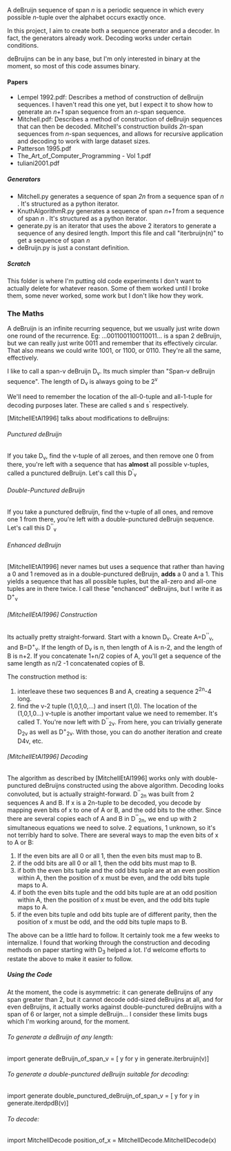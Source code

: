 A deBruijn sequence of span _n_ is a periodic sequence in which every possible
_n_-tuple over the alphabet occurs exactly once.

In this project, I aim to create both a sequence generator and a decoder.
In fact, the generators already work. Decoding works under certain conditions.

deBruijns can be in any base, but I'm only interested in binary at the moment, so 
most of this code assumes binary.

#### Papers
* Lempel 1992.pdf: Describes a method of construction of deBruijn sequences.
I haven't read this one yet, but I expect it to show how to generate an _n+1_ span
sequence from an _n_-span sequence.
* Mitchell.pdf:  Describes a method of construction of deBruijn sequences
that can then be decoded. Mitchell's construction builds _2n_-span sequences
from _n_-span sequences, and allows for recursive application and decoding to work with large dataset sizes.
* Patterson 1995.pdf
* The_Art_of_Computer_Programming - Vol 1.pdf
* tuliani2001.pdf
##### Generators
* Mitchell.py generates a sequence of span _2n_ from a sequence
span of _n_ . It's structured as a python iterator.
* KnuthAlgorithmR.py generates a sequence of span _n+1_ from a sequence
of span _n_ . It's structured as a python iterator.
* generate.py is an iterator that uses the above 2 iterators to generate a sequence of
any desired length. Import this file and call "iterbruijn(n)" to get a sequence of span _n_
* deBruijn.py is just a constant definition.
##### Scratch
This folder is where I'm putting old code experiments I don't want to
actually delete for whatever reason. Some of them worked until I broke them,
some never worked, some work but I don't like how they work.
### The Maths
A deBruijn is an infinite recurring sequence, but we usually just write down one round of the recurrence. Eg:
...0011001100110011... is a span 2 deBruijn, but we can really just write 0011 and remember that its effectively
circular. That also means we could write 1001, or 1100, or 0110. They're all the same, effectively.<p>
I like to call a span-v deBruijn D<sub>v</sub>. Its much simpler than "Span-v deBruijn sequence". The length
of D<sub>v</sub> is always going to be 2<sup>v</sup><p>
We'll need to remember the location of the all-0-tuple and all-1-tuple for decoding purposes later.
These are called s and s<sup>'</sup> respectively.

[MitchellEtAl1996] talks about modifications to deBruijns:
###### Punctured deBruijn
If you take D<sub>v</sub>, find the v-tuple of all zeroes, and then remove one 0 from there, 
you're left with a sequence that has **almost** all possible v-tuples, called a punctured deBruijn. Let's call
this D<sup>'</sup><sub>v</sub>
###### Double-Punctured deBruijn
If you take a punctured deBruijn, find the v-tuple of all ones, and remove one 1 from there, you're left
with a double-punctured deBruijn sequence.  Let's call this D<sup>''</sup><sub>v</sub>
###### Enhanced deBruijn
[MitchellEtAl1996] never names but uses a sequence that rather than having a 0 and 1 removed as in 
a double-punctured deBruijn, **adds** a 0 and a 1. This yields a sequence that has all possible tuples,
but the all-zero and all-one tuples are in there twice. I call these "enchanced" deBruijns, but I write 
it as D<sup>+</sup><sub>v</sub>
###### [MitchellEtAl1996] Construction
Its actually pretty straight-forward. Start with a known D<sub>v</sub>. Create A=D<sup>''</sup><sub>v</sub>,
and B=D<sup>+</sup><sub>v</sub>. If the length of D<sub>v</sub> is n, then length of A is n-2, 
and the length of B is n+2. If you concatenate 1+n/2 copies of A, you'll get a sequence of the same 
length as n/2 -1 concatenated copies of B. <p> The construction method is:
 1. interleave these two sequences B and A, creating a sequence 2<sup>2n</sup>-4 long.
 2. find the v-2 tuple (1,0,1,0,...) and insert (1,0). The location of the (1,0,1,0...) v-tuple is another
 important value we need to remember. It's called T.
You're now left with D<sup>''</sup><sub>2v</sub>. From here, you can trivially generate D<sub>2v</sub> 
as well as D<sup>+</sup><sub>2v</sub>. With those, you can do another iteration and create D<sbu>4v</sub>, etc.
###### [MitchellEtAl1996] Decoding
The algorithm as described by [MitchellEtAl1996] works only with double-punctured deBruijns constructed using
the above algorithm. Decoding looks convoluted, but is actually straight-forward. D<sup>''</sup><sub>2n</sub>
was built from 2 sequences A and B. If x is a 2n-tuple to be decoded, you decode by mapping even bits of x to one of
A or B, and the odd bits to the other. Since there are several copies each of A and B in
D<sup>''</sup><sub>2n</sub>, we end up with 2 simultaneous equations we need to solve. 2 equations, 1 unknown,
so it's not terribly hard to solve. There are several ways to map the even bits of x to A or B:
1. If the even bits are all 0 or all 1, then the even bits must map to B.
1. if the odd bits are all 0 or all 1, then the odd bits must map to B.
1. if both the even bits tuple and the odd bits tuple are at an even position within A, then the position
of x must be even, and the odd bits tuple maps to A.
1. if both the even bits tuple and the odd bits tuple are at an odd position within A, then the position
of x must be even, and the odd bits tuple maps to A. 
1. if the even bits tuple and odd bits tuple are of different parity, then the position of x must be odd,
and the odd bits tuple maps to B.

The above can be a little hard to follow. It certainly took me a few weeks to internalize. I found that
working through the construction and decoding methods on paper starting with D<sub>3</sub> helped a lot.
I'd welcome efforts to restate the above to make it easier to follow. 


##### Using the Code
At the moment, the code is asymmetric: it can generate deBruijns of any span greater than 2, but 
it cannot decode odd-sized deBruijns at all, and for even deBruijns, it actually works against 
double-punctured deBruijns with a span of 6 or larger, not a simple deBruijn... I consider these limits
bugs which I'm working around, for the moment.

###### To generate a deBruijn of any length:
import generate
deBruijn_of_span_v = [ y for y in generate.iterbruijn(v)]

###### To generate a double-punctured deBruijn suitable for decoding:
import generate
double_punctured_deBruijn_of_span_v = [ y for y in generate.iterdpdB(v)]


###### To decode:
import MitchellDecode
position_of_x = MitchellDecode.MitchellDecode(x)

 
